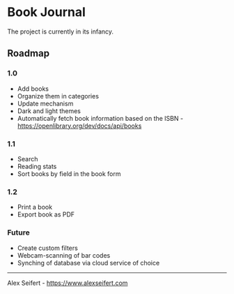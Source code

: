 # Book Journal

The project is currently in its infancy.

## Roadmap

### 1.0
- Add books
- Organize them in categories
- Update mechanism
- Dark and light themes
- Automatically fetch book information based on the ISBN - https://openlibrary.org/dev/docs/api/books

### 1.1
- Search
- Reading stats
- Sort books by field in the book form

### 1.2
- Print a book
- Export book as PDF

### Future
- Create custom filters
- Webcam-scanning of bar codes
- Synching of database via cloud service of choice



---

Alex Seifert - https://www.alexseifert.com
